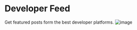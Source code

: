 # Developer Feed
Get featured posts form the best developer platforms.
![image](https://user-images.githubusercontent.com/11616766/146847163-e6f97a21-ddcb-4744-855a-de41ce4f1bd2.png)
